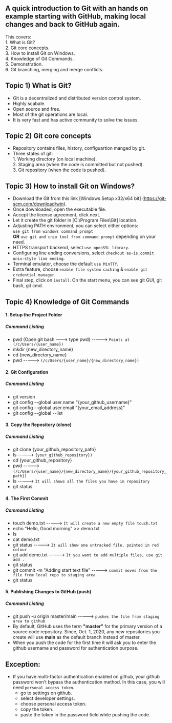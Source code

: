 ## A quick introduction to Git with an hands on example starting with GitHub, making local changes and back to GitHub again. ##
This covers:<br /> 
         1. What is Git?<br />
         2. Git core concepts.<br />
         3. How to install Git on Windows.<br /> 
         4. Knowledge of Git Commands.<br />
         5. Demonstration.<br />
         6. Git branching, merging and merge conflicts.
## Topic 1) What is Git?<br /> ##
- Git is a decentralized and distributed version control system.
- Highly scabale.
- Open source and free.
- Most of the git operations are local.
- It is very fast and has active community to solve the issues.
## Topic 2) Git core concepts<br /> ##
- Repository contains files, history, configuartion manged by git.
- Three states of git:<br />
         1. Working directory (on local machine).<br />
         2. Staging area (when the code is committed but not pushed).<br />
         3. Git repository (when the code is pushed).<br />
## Topic 3) How to install Git on Windows?<br /> ##
- Download the Git from this link [Windows Setup x32/x64 bit] (https://git-scm.com/download/win).
- Once downloaded, open the executable file.
- Accept the license agreement, click next.
- Let it create the git folder in [C:\Program Files\Git] location.
- Adjusting PATH environment, you can select either options: <br />
               `use git from windows command prompt` <br />
            **OR** `use git and unix tool from command prompt` depending on your need.
- HTTPS transport backend, select `use openSSL library`.
- Configuring line ending conversions, select `checkout as-is,commit unix-style line ending`.
- Terminal emulator, choose the default `use MinTTY`.
- Extra feature, choose `enable file system caching` & `enable git credential manager`.
- Final step, click on `install`. On the start menu, you can see git GUI, git bash, git cmd.
## Topic 4) Knowledge of Git Commands <br /> ##
#### 1. Setup the Project Folder ####
#####   Command Listing ######
 - pwd (Open git bash ---> type pwd) -----> `Points at (/c/Users/{user_name})`
 - mkdir {new_directory_name}
 - cd {new_directory_name}
 - pwd ----->  `(/c/Users/{user_name}/{new_directory_name})`
#### 2. Git Configuration ####
##### Command Listing #####
- git version
- git config --global user.name "{your_github_username}"
- git config --global user.email "{your_email_address}"
- git config --global --list
#### 3. Copy the Repository (clone) ####
##### Command Listing #####
- git clone {your_github_repository_path}
- ls -----> `{your_github_repository})`
- cd {your_github_repository}
- pwd -----> `(/c/Users/{user_name}/{new_directory_name}/{your_github_repository_path})`
- ls -----> `It will shows all the files you have in repository`
- git status
#### 4. The First Commit ####
##### Command Listing #####
- touch demo.txt -----> `It will create a new empty file touch.txt`
- echo "Hello, Good morning" >> demo.txt
- ls
- cat demo.txt
- git status -----> `It will show one untracked file, pointed in red colour`
- git add demo.txt -----> `It you want to add multiple files, use git add .`
- git status
- git commit -m "Adding start text file" -----> `commit moves from the file from local repo to staging area`
- git status
#### 5. Publishing Changes to GitHub (push) ####
##### Command Listing #####
- git push -u origin master/main -----> `pushes the file from staging area to github`<br />
- By default, GitHub uses the term **"master"** for the primary version of a source code repository. Since, Oct. 1, 2020, any new repositories you create will use **main** as     the default branch instead of master.<br />
- When you push the code for the first time it will ask you to enter the github username and password for authentication purpose.<br />
## Exception: ##
- If you have multi-factor authentication enabled on github, your github password won't bypass the authentication method. In this case, you will need `personal access token`.
  - go to settings on github.
  - select developer settings.
  - choose personal access token.
  - copy the token.
  - paste the token in the password field while pushing the code.

